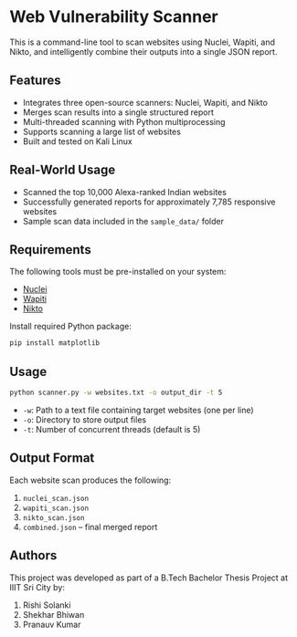
# Web Vulnerability Scanner

This is a command-line tool to scan websites using Nuclei, Wapiti, and Nikto, and intelligently combine their outputs into a single JSON report.

## Features

- Integrates three open-source scanners: Nuclei, Wapiti, and Nikto
- Merges scan results into a single structured report
- Multi-threaded scanning with Python multiprocessing
- Supports scanning a large list of websites
- Built and tested on Kali Linux

## Real-World Usage

- Scanned the top 10,000 Alexa-ranked Indian websites
- Successfully generated reports for approximately 7,785 responsive websites
- Sample scan data included in the `sample_data/` folder

## Requirements

The following tools must be pre-installed on your system:

- [Nuclei](https://github.com/projectdiscovery/nuclei)
- [Wapiti](https://github.com/wapiti-scanner/wapiti)
- [Nikto](https://github.com/sullo/nikto)

Install required Python package:

```bash
pip install matplotlib
```

## Usage

```bash
python scanner.py -w websites.txt -o output_dir -t 5
```

- `-w`: Path to a text file containing target websites (one per line)  
- `-o`: Directory to store output files  
- `-t`: Number of concurrent threads (default is 5)

## Output Format

Each website scan produces the following:

1. `nuclei_scan.json`  
2. `wapiti_scan.json`  
3. `nikto_scan.json`  
4. `combined.json` – final merged report

## Authors

This project was developed as part of a B.Tech Bachelor Thesis Project at IIIT Sri City by:

1. Rishi Solanki  
2. Shekhar Bhiwan  
3. Pranauv Kumar
